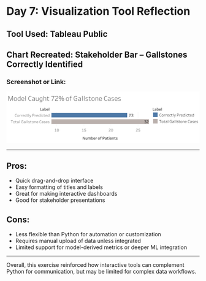 # Day 7: Visualization Tool Reflection

## Tool Used: Tableau Public  
## Chart Recreated: Stakeholder Bar – Gallstones Correctly Identified

### Screenshot or Link:
![Tableau Stakeholder Chart](../plots/tableau_stakeholder_chart.png)

---

## Pros:
- Quick drag-and-drop interface
- Easy formatting of titles and labels
- Great for making interactive dashboards
- Good for stakeholder presentations

## Cons:
- Less flexible than Python for automation or customization
- Requires manual upload of data unless integrated
- Limited support for model-derived metrics or deeper ML integration

---

Overall, this exercise reinforced how interactive tools can complement Python for communication, but may be limited for complex data workflows.